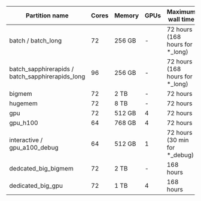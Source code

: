 | Partition name            | Cores | Memory   | GPUs | Maximum wall time | Dedicated nodes |
|------------------------|-------|----------|------|------------------|----------------|
| batch / batch_long     | 72    | 256 GB   | -    | 72 hours <br>(168 hours for *_long)         |                |
| batch_sapphirerapids / batch_sapphirerapids_long | 96 | 256 GB | - | 72 hours <br>(168 hours for *_long)        |                |
| bigmem                 | 72    | 2 TB     | -    | 72 hours         |                |
| hugemem                | 72    | 8 TB     | -    | 72 hours         |                |
| gpu                    | 72    | 512 GB   | 4    | 72 hours         |                |
| gpu_h100               | 64    | 768 GB   | 4    | 72 hours         |                |
| interactive / gpu_a100_debug | 64    | 512 GB   | 1    | 72 hours <br>(30 min for *_debug)         |                |
| dedcated_big_bigmem    | 72    | 2 TB     | -    | 168 hours         | Yes            |
| dedicated_big_gpu      | 72    | 1 TB     | 4    | 168 hours        | Yes            |
